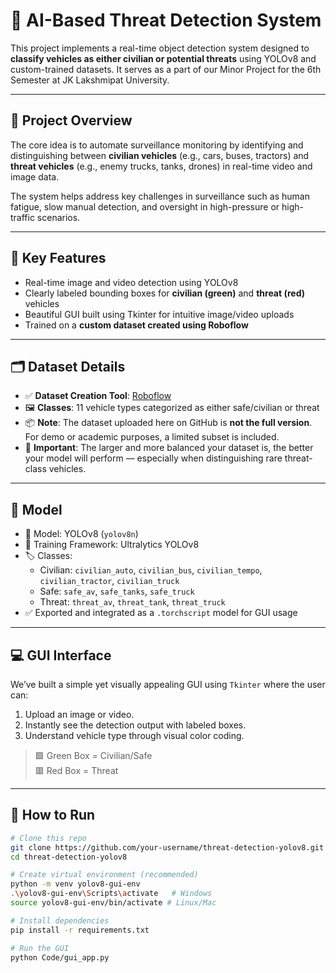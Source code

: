 # 🚨 AI-Based Threat Detection System

This project implements a real-time object detection system designed to **classify vehicles as either civilian or potential threats** using YOLOv8 and custom-trained datasets. It serves as a part of our Minor Project for the 6th Semester at JK Lakshmipat University.

---

## 🧠 Project Overview

The core idea is to automate surveillance monitoring by identifying and distinguishing between **civilian vehicles** (e.g., cars, buses, tractors) and **threat vehicles** (e.g., enemy trucks, tanks, drones) in real-time video and image data.

The system helps address key challenges in surveillance such as human fatigue, slow manual detection, and oversight in high-pressure or high-traffic scenarios.

---

## 🎯 Key Features

- Real-time image and video detection using YOLOv8
- Clearly labeled bounding boxes for **civilian (green)** and **threat (red)** vehicles
- Beautiful GUI built using Tkinter for intuitive image/video uploads
- Trained on a **custom dataset created using Roboflow**

---

## 🗂 Dataset Details

- ✅ **Dataset Creation Tool**: [Roboflow](https://roboflow.com/)
- 🖼 **Classes**: 11 vehicle types categorized as either safe/civilian or threat
- 📦 **Note**: The dataset uploaded here on GitHub is **not the full version**. For demo or academic purposes, a limited subset is included.
- 📢 **Important**: The larger and more balanced your dataset is, the better your model will perform — especially when distinguishing rare threat-class vehicles.

---

## 🧪 Model

- 📌 Model: YOLOv8 (`yolov8n`)
- 🧾 Training Framework: Ultralytics YOLOv8
- 🏷 Classes:
  - Civilian: `civilian_auto`, `civilian_bus`, `civilian_tempo`, `civilian_tractor`, `civilian_truck`
  - Safe: `safe_av`, `safe_tanks`, `safe_truck`
  - Threat: `threat_av`, `threat_tank`, `threat_truck`
- ✅ Exported and integrated as a `.torchscript` model for GUI usage

---

## 💻 GUI Interface

We’ve built a simple yet visually appealing GUI using `Tkinter` where the user can:

1. Upload an image or video.
2. Instantly see the detection output with labeled boxes.
3. Understand vehicle type through visual color coding.

> 🟩 Green Box = Civilian/Safe  
> 🟥 Red Box = Threat

---

## 🏁 How to Run

```bash
# Clone this repo
git clone https://github.com/your-username/threat-detection-yolov8.git
cd threat-detection-yolov8

# Create virtual environment (recommended)
python -m venv yolov8-gui-env
.\yolov8-gui-env\Scripts\activate   # Windows
source yolov8-gui-env/bin/activate # Linux/Mac

# Install dependencies
pip install -r requirements.txt

# Run the GUI
python Code/gui_app.py
